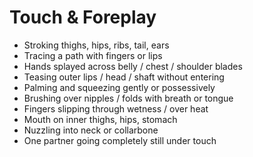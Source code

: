 # Touch & Foreplay

- Stroking thighs, hips, ribs, tail, ears  
- Tracing a path with fingers or lips  
- Hands splayed across belly / chest / shoulder blades  
- Teasing outer lips / head / shaft without entering  
- Palming and squeezing gently or possessively  
- Brushing over nipples / folds with breath or tongue  
- Fingers slipping through wetness / over heat  
- Mouth on inner thighs, hips, stomach  
- Nuzzling into neck or collarbone  
- One partner going completely still under touch